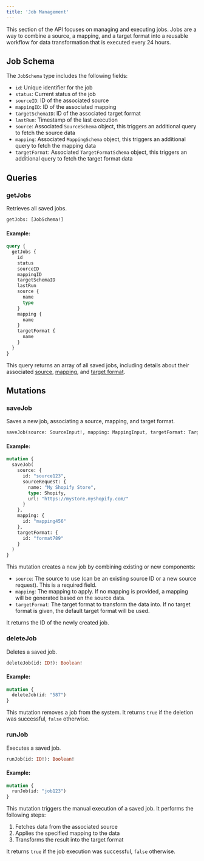 ```yaml
---
title: 'Job Management'
---
```


This section of the API focuses on managing and executing jobs. Jobs are a way to combine a source, a mapping, and a target format into a reusable workflow for data transformation that is executed every 24 hours.

## Job Schema

The `JobSchema` type includes the following fields:

- `id`: Unique identifier for the job
- `status`: Current status of the job
- `sourceID`: ID of the associated source
- `mappingID`: ID of the associated mapping
- `targetSchemaID`: ID of the associated target format
- `lastRun`: Timestamp of the last execution
- `source`: Associated `SourceSchema` object, this triggers an additional query to fetch the source data
- `mapping`: Associated `MappingSchema` object, this triggers an additional query to fetch the mapping data
- `targetFormat`: Associated `TargetFormatSchema` object, this triggers an additional query to fetch the target format data

## Queries

### getJobs
Retrieves all saved jobs.

```graphql
getJobs: [JobSchema!]
```

#### Example:
```graphql
query {
  getJobs {
    id
    status
    sourceID
    mappingID
    targetSchemaID
    lastRun
    source {
      name
      type
    }
    mapping {
      name
    }
    targetFormat {
      name
    }
  }
}
```

This query returns an array of all saved jobs, including details about their associated [source](./types#sourceinput), [mapping](./types#mappinginput), and [target format](./types#targetformatinput).

## Mutations

### saveJob
Saves a new job, associating a source, mapping, and target format.

```graphql
saveJob(source: SourceInput!, mapping: MappingInput, targetFormat: TargetFormatInput): ID
```

#### Example:
```graphql
mutation {
  saveJob(
    source: {
      id: "source123",
      sourceRequest: {
        name: "My Shopify Store",
        type: Shopify,
        url: "https://mystore.myshopify.com/"
      }
    },
    mapping: {
      id: "mapping456"
    },
    targetFormat: {
      id: "format789"
    }
  )
}
```

This mutation creates a new job by combining existing or new components:
- `source`: The source to use (can be an existing source ID or a new source request). This is a required field.
- `mapping`: The mapping to apply. If no mapping is provided, a mapping will be generated based on the source data.
- `targetFormat`: The target format to transform the data into. If no target format is given, the default target format will be used.

It returns the ID of the newly created job.

### deleteJob
Deletes a saved job.

```graphql
deleteJob(id: ID!): Boolean!
```

#### Example:
```graphql
mutation {
  deleteJob(id: "587")
}
```

This mutation removes a job from the system. It returns `true` if the deletion was successful, `false` otherwise.

### runJob
Executes a saved job.

```graphql
runJob(id: ID!): Boolean!
```

#### Example:
```graphql
mutation {
  runJob(id: "job123")
}
```

This mutation triggers the manual execution of a saved job. It performs the following steps:
1. Fetches data from the associated source
2. Applies the specified mapping to the data
3. Transforms the result into the target format

It returns `true` if the job execution was successful, `false` otherwise.